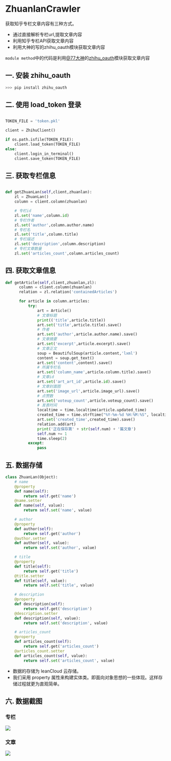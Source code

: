 # ZhuanlanCrawler

获取知乎专栏文章内容有三种方式。
- 通过直接解析专栏url,提取文章内容
- 利用知乎专栏API获取文章内容
- 利用大神的写的zhihu_oauth模块获取文章内容

`module method`中的代码是利用[@77大神](https://github.com/7sDream)的[zhihu_oauth](https://github.com/7sDream/zhihu-oauth)模块获取文章内容

## 一. 安装 zhihu_oauth



```python
>>> pip install zhihu_oauth
```
## 二. 使用 load_token 登录

```python

TOKEN_FILE = 'token.pkl'

client = ZhihuClient()

if os.path.isfile(TOKEN_FILE):
    client.load_token(TOKEN_FILE)
else:
    client.login_in_terminal()
    client.save_token(TOKEN_FILE)

```
## 三. 获取专栏信息
```python

def getZhuanLan(self,client,zhuanlan):
    zl = ZhuanLan()
    column = client.column(zhuanlan)

    # 专栏id
    zl.set('name',column.id)
    # 专栏作者
    zl.set('author',column.author.name)
    # 专栏名
    zl.set('title',column.title)
    # 专栏描述
    zl.set('description',column.description)
    # 专栏文章数量
    zl.set('articles_count',column.articles_count)

```
## 四. 获取文章信息
```python
def getArticle(self,client,zhuanlan,zl):
      column = client.column(zhuanlan)
      relation = zl.relation('containedArticles')

      for article in column.articles:
          try:
              art = Article()
              # 文章标题
              print(('title',article.title))
              art.set('title',article.title).save()
              # 作者
              art.set('author',article.author.name).save()
              # 文章摘要
              art.set('excerpt',article.excerpt).save()
              # 文章正文
              soup = BeautifulSoup(article.content,'lxml')
              content = soup.get_text()
              art.set('content',content).save()
              # 所属专栏名
              art.set('column_name',article.column.title).save()
              # 文章id
              art.set('art_art_id',article.id).save()
              # 文章封面图
              art.set('image_url',article.image_url).save()
              # 点赞数
              art.set('voteup_count',article.voteup_count).save()
              # 发表时间
              localtime = time.localtime(article.updated_time)
              created_time = time.strftime("%Y-%m-%d %H:%M:%S", localtime)
              art.set('created_time',created_time).save()
              relation.add(art)
              print('正在保存第' + str(self.num) + '篇文章')
              self.num += 1
              time.sleep(2)
          except:
              pass
```
## 五. 数据存储

```python
class ZhuanLan(Object):
    # name
    @property
    def name(self):
        return self.get('name')
    @name.setter
    def name(self, value):
        return self.set('name', value)

    # author
    @property
    def author(self):
        return self.get('author')
    @author.setter
    def author(self, value):
        return self.set('author', value)

    # title
    @property
    def title(self):
        return self.get('title')
    @title.setter
    def title(self, value):
        return self.set('title', value)

    # description
    @property
    def description(self):
        return self.get('description')
    @description.setter
    def description(self, value):
        return self.set('description', value)

    # articles_count
    @property
    def articles_count(self):
        return self.get('articles_count')
    @articles_count.setter
    def articles_count(self, value):
        return self.set('articles_count', value)
```
- 数据的存储为 leanCloud 云存储。
- 我们采用 property 属性来构建实体类。即面向对象思想的一些体现。这样存储过程就更为直观简单。

## 六. 数据截图

### 专栏
![](http://p1.bqimg.com/567571/d294686013f91832.png)

### 文章
![](http://p1.bqimg.com/567571/5f848d0140ded6ba.png)
